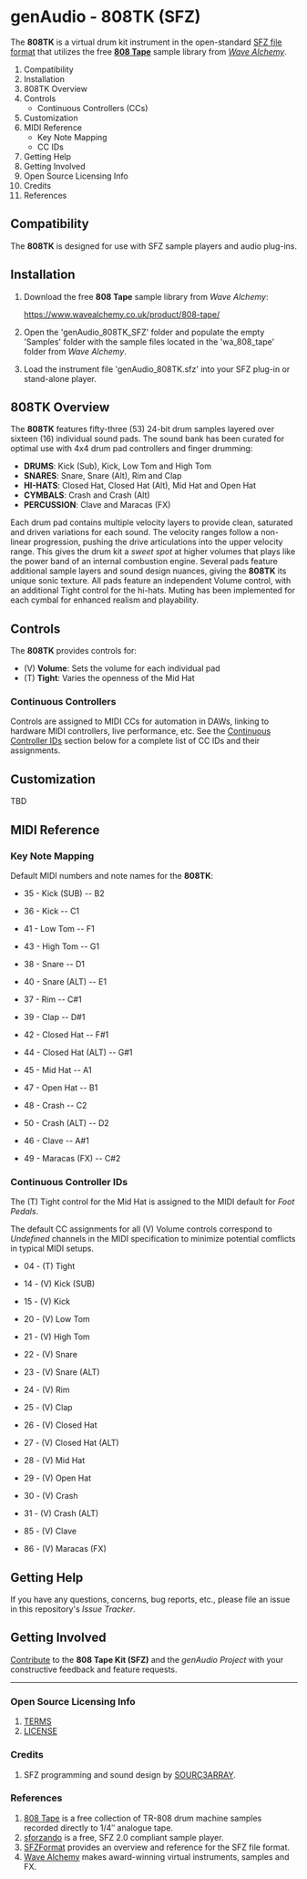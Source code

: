 # genAudio - 808TK (SFZ)

The **808TK** is a virtual drum kit instrument in the open-standard [SFZ file format](https://sfzformat.com/) that utilizes the free [**808 Tape**](https://www.wavealchemy.co.uk/product/808-tape/) sample library from [*Wave Alchemy*](https://www.wavealchemy.co.uk/).


1.  Compatibility
2.  Installation
3.  808TK Overview
4.  Controls
    - Continuous Controllers (CCs)
5.  Customization
6.  MIDI Reference
    - Key Note Mapping
    - CC IDs
7.  Getting Help
8.  Getting Involved
9.  Open Source Licensing Info
10.  Credits
11.  References


## Compatibility

The **808TK** is designed for use with SFZ sample players and audio plug-ins.

## Installation

1.  Download the free **808 Tape** sample library from *Wave Alchemy*:

    https://www.wavealchemy.co.uk/product/808-tape/

2.  Open the 'genAudio_808TK_SFZ' folder and populate the empty 'Samples' folder with the sample files located in the 'wa_808_tape' folder from *Wave Alchemy*.

3.  Load the instrument file 'genAudio_808TK.sfz' into your SFZ plug-in or stand-alone player.

## 808TK Overview

The **808TK** features fifty-three (53) 24-bit drum samples layered over sixteen (16) individual sound pads. The sound bank has been curated for optimal use with 4x4 drum pad controllers and finger drumming:

  - **DRUMS**: Kick (Sub), Kick, Low Tom and High Tom
  - **SNARES**: Snare, Snare (Alt), Rim and Clap
  - **HI-HATS**: Closed Hat, Closed Hat (Alt), Mid Hat and Open Hat
  - **CYMBALS**: Crash and Crash (Alt)
  - **PERCUSSION**: Clave and Maracas (FX)

Each drum pad contains multiple velocity layers to provide clean, saturated and driven variations for each sound. The velocity ranges follow a non-linear progression, pushing the drive articulations into the upper velocity range. This gives the drum kit a *sweet spot* at higher volumes that plays like the power band of an internal combustion engine. Several pads feature additional sample layers and sound design nuances, giving the **808TK** its unique sonic texture. All pads feature an independent Volume control, with an additional Tight control for the hi-hats. Muting has been implemented for each cymbal for enhanced realism and playability.

## Controls

The **808TK** provides controls for:

  - (V) **Volume**: Sets the volume for each individual pad
  - (T) **Tight**: Varies the openness of the Mid Hat

### Continuous Controllers

Controls are assigned to MIDI CCs for automation in DAWs, linking to hardware MIDI controllers, live performance, etc. See the [Continuous Controller IDs](#continuous-controller-ids) section below for a complete list of CC IDs and their assignments.

## Customization

TBD

## MIDI Reference

### Key Note Mapping

Default MIDI numbers and note names for the **808TK**:

  - 35 - Kick (SUB) -- B2
  - 36 - Kick -- C1
  - 41 - Low Tom -- F1
  - 43 - High Tom -- G1

  - 38 - Snare -- D1
  - 40 - Snare (ALT) -- E1
  - 37 - Rim -- C#1
  - 39 - Clap -- D#1

  - 42 - Closed Hat -- F#1
  - 44 - Closed Hat (ALT) -- G#1
  - 45 - Mid Hat -- A1
  - 47 - Open Hat -- B1

  - 48 - Crash -- C2
  - 50 - Crash (ALT) -- D2
  - 46 - Clave -- A#1
  - 49 - Maracas (FX) -- C#2

### Continuous Controller IDs

The (T) Tight control for the Mid Hat is assigned to the MIDI default for *Foot Pedals*.

The default CC assignments for all (V) Volume controls correspond to *Undefined* channels in the MIDI specification to minimize potential comflicts in typical MIDI setups.

  - 04 - (T) Tight
  
  - 14 - (V) Kick (SUB)
  - 15 - (V) Kick
  - 20 - (V) Low Tom
  - 21 - (V) High Tom

  - 22 - (V) Snare
  - 23 - (V) Snare (ALT)
  - 24 - (V) Rim
  - 25 - (V) Clap

  - 26 - (V) Closed Hat
  - 27 - (V) Closed Hat (ALT)
  - 28 - (V) Mid Hat
  - 29 - (V) Open Hat     

  - 30 - (V) Crash
  - 31 - (V) Crash (ALT)
  - 85 - (V) Clave
  - 86 - (V) Maracas (FX)

## Getting Help

If you have any questions, concerns, bug reports, etc., please file an issue in this repository's *Issue Tracker*.

## Getting Involved

[Contribute](CONTRIBUTING.md) to the **808 Tape Kit (SFZ)** and the *genAudio Project* with your constructive feedback and feature requests.


----


### Open Source Licensing Info

1. [TERMS](TERMS.md)
2. [LICENSE](LICENSE)

### Credits

1. SFZ programming and sound design by [SOURC3ARRAY](https://soundcloud.com/sourc3array).

### References

1. [808 Tape](https://www.wavealchemy.co.uk/product/808-tape/) is a free collection of TR-808 drum machine samples recorded directly to 1/4″ analogue tape.
2. [sforzando](https://www.plogue.com/products/sforzando.html) is a free, SFZ 2.0 compliant sample player.
2. [SFZFormat](https://sfzformat.com/) provides an overview and reference for the SFZ file format.
3. [Wave Alchemy](https://www.wavealchemy.co.uk/) makes award-winning virtual instruments, samples and FX.
